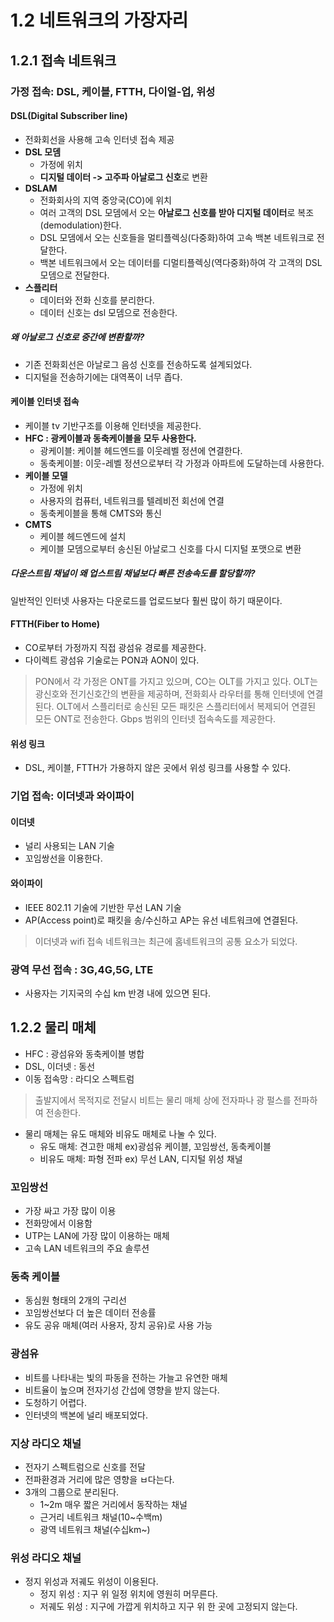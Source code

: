 # 1.2 네트워크의 가장자리

## 1.2.1 접속 네트워크

### 가정 접속: DSL, 케이블, FTTH, 다이얼-업, 위성

#### DSL(Digital Subscriber line)

- 전화회선을 사용해 고속 인터넷 접속 제공
- **DSL 모뎀**
    - 가정에 위치
    - **디지털 데이터 -> 고주파 아날로그 신호**로 변환
- **DSLAM**
    - 전화회사의 지역 중앙국(CO)에 위치
    - 여러 고객의 DSL 모뎀에서 오는 **아날로그 신호를 받아 디지털 데이터**로 복조(demodulation)한다.
    - DSL 모뎀에서 오는 신호들을 멀티플렉싱(다중화)하여 고속 백본 네트워크로 전달한다.
    - 백본 네트워크에서 오는 데이터를 디멀티플렉싱(역다중화)하여 각 고객의 DSL 모뎀으로 전달한다.
- **스플리터**
    - 데이터와 전화 신호를 분리한다.
    - 데이터 신호는 dsl 모뎀으로 전송한다.

##### 왜 아날로그 신호로 중간에 변환할까?

- 기존 전화회선은 아날로그 음성 신호를 전송하도록 설계되었다.
- 디지털을 전송하기에는 대역폭이 너무 좁다.

#### 케이블 인터넷 접속

- 케이블 tv 기반구조를 이용해 인터넷을 제공한다.
- **HFC : 광케이블과 동축케이블을 모두 사용한다.**
    - 광케이블: 케이블 헤드엔드를 이웃레벨 정션에 연결한다.
    - 동축케이블: 이웃-레벨 정션으로부터 각 가정과 아파트에 도달하는데 사용한다.
- **케이블 모델**
    - 가정에 위치
    - 사용자의 컴퓨터, 네트워크를 텔레비전 회선에 연결
    - 동축케이블을 통해 CMTS와 통신
- **CMTS**
    - 케이블 헤드엔드에 설치
    - 케이블 모뎀으로부터 송신된 아날로그 신호를 다시 디지털 포맷으로 변환

##### 다운스트림 채널이 왜 업스트림 채널보다 빠른 전송속도를 할당할까?

일반적인 인터넷 사용자는 다운로드를 업로드보다 훨씬 많이 하기 때문이다.

#### FTTH(Fiber to Home)

- CO로부터 가정까지 직접 광섬유 경로를 제공한다.
- 다이렉트 광섬유 기술로는 PON과 AON이 있다.

> PON에서 각 가정은 ONT를 가지고 있으며, CO는 OLT를 가지고 있다.
> OLT는 광신호와 전기신호간의 변환을 제공하며, 전화회사 라우터를 통해 인터넷에 연결된다.
> OLT에서 스플리터로 송신된 모든 패킷은 스플리터에서 복제되어 연결된 모든 ONT로 전송한다.
> Gbps 범위의 인터넷 접속속도를 제공한다.

#### 위성 링크

- DSL, 케이블, FTTH가 가용하지 않은 곳에서 위성 링크를 사용할 수 있다.

### 기업 접속: 이더넷과 와이파이

#### 이더넷

- 널리 사용되는 LAN 기술
- 꼬임쌍선을 이용한다.

#### 와이파이

- IEEE 802.11 기술에 기반한 무선 LAN 기술
- AP(Access point)로 패킷을 송/수신하고 AP는 유선 네트워크에 연결된다.

> 이더넷과 wifi 접속 네트워크는 최근에 홈네트워크의 공통 요소가 되었다.

### 광역 무선 접속 : 3G,4G,5G, LTE

- 사용자는 기지국의 수십 km 반경 내에 있으면 된다.

## 1.2.2 물리 매체

- HFC : 광섬유와 동축케이블 병합
- DSL, 이더넷 : 동선
- 이동 접속망 : 라디오 스펙트럼

> 출발지에서 목적지로 전달시 비트는 물리 매체 상에 전자파나 광 펄스를 전파하여 전송한다.

- 물리 매체는 유도 매체와 비유도 매체로 나눌 수 있다.
    - 유도 매체: 견고한 매체 ex)광섬유 케이블, 꼬임쌍선, 동축케이블
    - 비유도 매체: 파형 전파 ex) 무선 LAN, 디지털 위성 채널

### 꼬임쌍선

- 가장 싸고 가장 많이 이용
- 전화망에서 이용함
- UTP는 LAN에 가장 많이 이용하는 매체
- 고속 LAN 네트워크의 주요 솔루션

### 동축 케이블

- 동심원 형태의 2개의 구리선
- 꼬임쌍선보다 더 높은 데이터 전송률
- 유도 공유 매체(여러 사용자, 장치 공유)로 사용 가능

### 광섬유

- 비트를 나타내는 빛의 파동을 전하는 가늘고 유연한 매체
- 비트율이 높으며 전자기성 간섭에 영향을 받지 않는다.
- 도청하기 어렵다.
- 인터넷의 백본에 널리 배포되었다.

### 지상 라디오 채널

- 전자기 스펙트럼으로 신호를 전달
- 전파환경과 거리에 많은 영향을 ㅂ다는다.
- 3개의 그룹으로 분리된다.
    - 1~2m 매우 짧은 거리에서 동작하는 채널
    - 근거리 네트워크 채널(10~수백m)
    - 광역 네트워크 채널(수십km~)

### 위성 라디오 채널

- 정지 위성과 저궤도 위성이 이용된다.
    - 정지 위성 : 지구 위 일정 위치에 영원히 머무른다.
    - 저궤도 위성 : 지구에 가깝게 위치하고 지구 위 한 곳에 고정되지 않는다.
